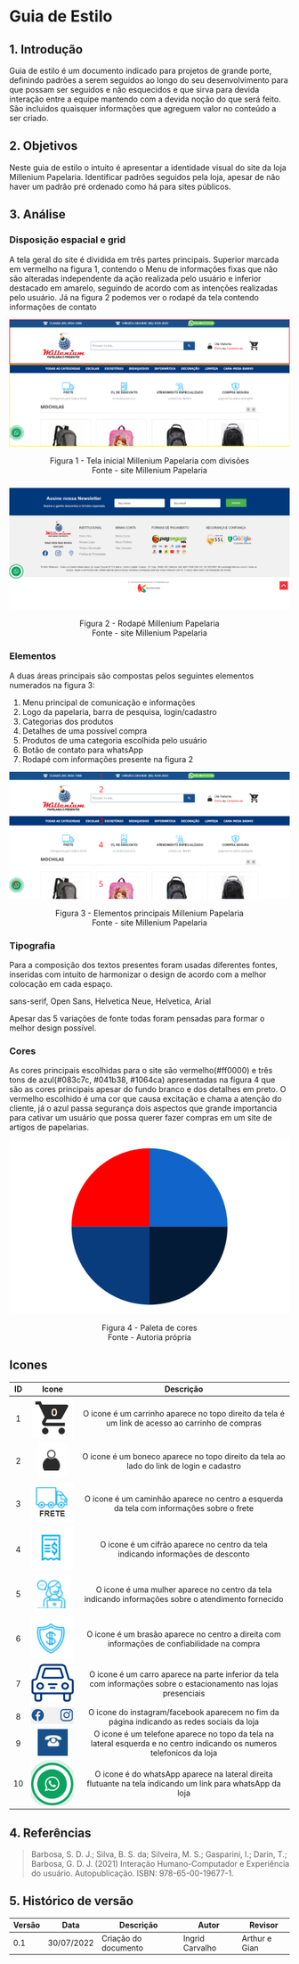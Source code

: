 # Guia de Estilo

## 1. Introdução

Guia de estilo é um documento indicado para projetos de grande porte, definindo padrões a serem seguidos ao longo do seu desenvolvimento para que  possam ser seguidos e não esquecidos e que sirva para devida interação entre a equipe mantendo com a devida noção do que será feito. São incluidos quaisquer informações que agreguem valor no conteúdo a ser criado.

## 2. Objetivos
Neste guia de estilo o intuito é apresentar a identidade visual do site da loja Millenium Papelaria. Identificar padrões seguidos pela loja, apesar de não haver um padrâo pré ordenado como há para sites públicos.

## 3. Análise

### Disposição espacial e grid

A tela geral do site é dividida em três partes principais. 
Superior marcada em vermelho na figura 1, contendo o Menu de informações fixas que não são alteradas independente da ação realizada pelo usuário e inferior destacado em amarelo, seguindo de acordo com as intenções realizadas pelo usuário. Já na figura 2 podemos ver o rodapé da tela contendo informações de contato

![image1](../images/guiaDeEstilo/pagina_millenium.png)
<center>Figura 1 - Tela inicial Millenium Papelaria com divisões</center>
<center> Fonte - site Millenium Papelaria </center>

![image2](../images/guiaDeEstilo/tela_final.png)
<center>Figura 2 - Rodapé Millenium Papelaria</center>
<center> Fonte - site Millenium Papelaria </center>

### Elementos

A duas áreas principais são compostas pelos seguintes elementos numerados na figura 3:

1. Menu principal de comunicação e informações
2. Logo da papelaria, barra de pesquisa, login/cadastro 
3. Categorias dos produtos
4. Detalhes de uma possível compra
5. Produtos de uma categoria escolhida pelo usuário
6. Botão de contato para whatsApp
7. Rodapé com informações presente na figura 2
   
![iamge3](../images/guiaDeEstilo/lalala.png)
<center>Figura 3 - Elementos principais Millenium Papelaria</center>
<center> Fonte - site Millenium Papelaria </center>

### Tipografia

Para a composição dos textos presentes foram usadas diferentes fontes, inseridas com intuito de harmonizar o design de acordo com a melhor colocação em cada espaço.

sans-serif, Open Sans, Helvetica Neue, Helvetica, Arial

Apesar das 5 variações de fonte todas foram pensadas para formar o melhor design possível.

### Cores

As cores principais escolhidas para o site são vermelho(#ff0000) e três tons de azul(#083c7c, #041b38, #1064ca) apresentadas na figura 4 que são as cores principais apesar do fundo branco e dos detalhes em preto. O vermelho escolhido é uma cor que causa excitação e chama a atenção do cliente, já o azul passa segurança dois aspectos que grande importancia para cativar um usuário que possa querer fazer compras em um site de artigos de papelarias. 

![image4](../images/guiaDeEstilo/cores.png)
<center>Figura 4 - Paleta de cores</center>
<center> Fonte - Autoria própria </center>

## Icones

| ID | Icone | Descrição | 
| :------: | :----------: | :-------------:| 
| 1  |![drawing](../images/guiaDeEstilo/icone_carrinho.png) | O icone é um carrinho aparece no topo direito da tela é um link de acesso ao carrinho de compras  |
| 2  |![drawing](../images/guiaDeEstilo/icone_perfil.png) | O icone é um boneco aparece no topo direito da tela ao lado do link de login e cadastro | 
| 3  |![drawing](../images/guiaDeEstilo/icone_frete.png) | O icone é um caminhão aparece no centro a esquerda da tela com informações sobre o frete| 
| 4  |![drawing](../images/guiaDeEstilo/icone_desconto.png) | O icone é um  cifrão aparece no centro da tela indicando informações de desconto| 
| 5  |![drawing](../images/guiaDeEstilo/icone_atendimento.png) | O icone é uma mulher aparece no centro da tela indicando informações sobre o atendimento fornecido| 
| 6  |![drawing](../images/guiaDeEstilo/icone_compra.png) | O icone é um brasão aparece no centro a direita com informações de confiabilidade na compra|
| 7  |![drawing](../images/guiaDeEstilo/icone_estacionamento.png) | O icone é um carro aparece na parte inferior da tela com informações sobre o estacionamento nas lojas presenciais| 
| 8  |![drawing](../images/guiaDeEstilo/icone_redes.png) | O icone do instagram/facebook aparecem no fim da página indicando as redes sociais da loja| 
| 9  |![drawing](../images/guiaDeEstilo/icone_telefone.png) | O icone é um telefone aparece no topo da tela na lateral esquerda e no centro indicando os numeros telefonicos da loja| 
| 10 |![drawing](../images/guiaDeEstilo/icone_whatsapp.png) | O icone é do whatsApp aparece na lateral direita flutuante na tela indicando um link para whatsApp da loja| 

## 4. Referências

> Barbosa, S. D. J.; Silva, B. S. da; Silveira, M. S.; Gasparini, I.; Darin, T.; Barbosa, G. D. J. (2021)
Interação Humano-Computador e Experiência do usuário. Autopublicação. ISBN: 978-65-00-19677-1.

## 5. Histórico de versão

| Versão | Data       | Descrição             | Autor           | Revisor |
| ------ | ---------- | --------------------- | ------------    |---------|
|   0.1  | 30/07/2022 | Criação do documento  | Ingrid Carvalho |  Arthur e Gian|
